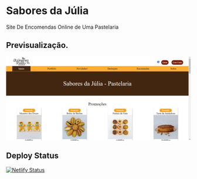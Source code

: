 # Sabores da Júlia

Site De Encomendas Online de Uma Pastelaria

## Previsualização.

<img alt="Imagem de previsualização." align="center" src="./images/readme/Sabores da Júlia - Início.png">

## Deploy Status

[![Netlify Status](https://api.netlify.com/api/v1/badges/64b380a9-a876-499a-afcc-0b39b7aac982/deploy-status)](https://app.netlify.com/sites/saboresdajulia/deploys)
